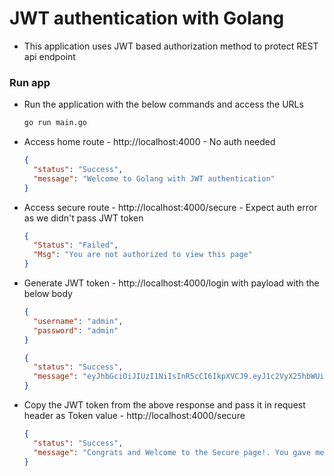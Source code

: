 
# JWT authentication with Golang

- This application uses JWT based authorization method to protect REST api endpoint

### Run app

- Run the application with the below commands and access the URLs

  ```bash
  go run main.go
  
  ```

- Access home route - http://localhost:4000 - No auth needed
  ```json
  {
    "status": "Success",
    "message": "Welcome to Golang with JWT authentication"
  }
  ```
- Access secure route - http://localhost:4000/secure - Expect auth error as we didn't pass JWT token

  ```json
  {
    "Status": "Failed",
    "Msg": "You are not authorized to view this page"
  }
  ```

- Generate JWT token - http://localhost:4000/login with payload with the below body

  ```json
  {
    "username": "admin",
    "password": "admin"
  }
  ```

  ```json
  {
    "status": "Success",
    "message": "eyJhbGciOiJIUzI1NiIsInR5cCI6IkpXVCJ9.eyJ1c2VyX25hbWUiOiJBa2lsYW4iLCJMb2dnZWRJblRpbWUiOiIxMC0xMi0yMDIyIDIwOjU3OjMyIiwiaXNzIjoiQWtpbGFuIiwiZXhwIjoxNjcwNjg2MTEyfQ.E--k9nMc-uOHb6VWJCrTyzSgGQ6JGAT_m3J1z_z-Ohs"
  }
  ```

- Copy the JWT token from the above response and pass it in request header as Token value - http://localhost:4000/secure

  ```json
  {
    "status": "Success",
    "message": "Congrats and Welcome to the Secure page!. You gave me the correct JWT token!"
  }
  ```
